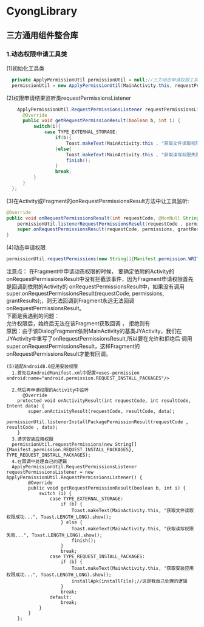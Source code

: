 # CyongLibrary
## 三方通用组件整合库

### 1.动态权限申请工具类
  (1)初始化工具类
  ```Java
    private ApplyPermissionUtil permissionUtil = null;//三方动态申请权限工具类
    permissionUtil = new ApplyPermissionUtil(MainActivity.this, requestPermissionsListener);
  ```
  (2)权限申请结果监听类requestPermissionsListener
  ```Java
      ApplyPermissionUtil.RequestPermissionsListener requestPermissionsListener = new ApplyPermissionUtil.RequestPermissionsListener() {
        @Override
        public void getRequestPermissionResult(boolean b, int i) {
            switch(i){
                case TYPE_EXTERNAL_STORAGE:
                    if(b){
                        Toast.makeText(MainActivity.this , "获取文件读取权限成功..." , Toast.LENGTH_LONG).show();
                    }else{
                        Toast.makeText(MainActivity.this , "获取读写权限失败..." , Toast.LENGTH_LONG).show();
                        finish();
                    }
                    break;
            }
        }
    };
  ```
  (3)在Activity或Fragment的onRequestPermissionsResult方法中让工具监听:
   ```Java
   @Override
   public void onRequestPermissionsResult(int requestCode, @NonNull String[] permissions, @NonNull int[] grantResults) {
       permissionUtil.listenerRequestPermissionsResult(requestCode , permissions , grantResults);//监听权限请求结果
       super.onRequestPermissionsResult(requestCode, permissions, grantResults);
   }
   ```
  (4)动态申请权限
   ```Java
   permissionUtil.requestPermissions(new String[]{Manifest.permission.WRITE_EXTERNAL_STORAGE, Manifest.permission.READ_EXTERNAL_STORAGE}, TYPE_EXTERNAL_STORAGE);
   ```
   注意点：
    在Fragment中申请动态权限的时候， 要确定依附的Activity的onRequestPermissionsResult中没有拦截该事件，因为Fragment申请权限首先是回调到依附的Activity的
    onRequestPermissionsResult中，如果没有调用super.onRequestPermissionsResult(requestCode, permissions, grantResults);，则无法回调到Fragment永远无法回调onRequestPermissionsResult。<br>
    下面是我遇到的问题：<br>
    允许权限后，始终后无法在该Fragment获取回调 ， 拒绝则有<br>
    原因：由于该DialogFragment依附MainActivity的基类JYActivity，我们在JYActivity中重写了onRequestPermissionsResult,所以要在允许和拒绝后 调用super.onRequestPermissionsResult，这样Fragment的onRequestPermissionsResult才能有回调。<br>
    
```
(5)适配Android8.0应用安装权限
  1.首先在AndroidManifest.xml中配置<uses-permission android:name="android.permission.REQUEST_INSTALL_PACKAGES"/>
  
  2.然后再申请权限的Activity中监听
      @Override
    protected void onActivityResult(int requestCode, int resultCode, Intent data) {
        super.onActivityResult(requestCode, resultCode, data);
        permissionUtil.listenerInstallPackagePermissionResult(requestCode , resultCode , data);
    }
  3.请求安装应用权限
  permissionUtil.requestPermissions(new String[]{Manifest.permission.REQUEST_INSTALL_PACKAGES}, TYPE_REQUEST_INSTALL_PACKAGES);
  4.在回调中处理自己的逻辑
  ApplyPermissionUtil.RequestPermissionsListener requestPermissionsListener = new ApplyPermissionUtil.RequestPermissionsListener() {
        @Override
        public void getRequestPermissionResult(boolean b, int i) {
            switch (i) {
                case TYPE_EXTERNAL_STORAGE:
                    if (b) {
                        Toast.makeText(MainActivity.this, "获取文件读取权限成功...", Toast.LENGTH_LONG).show();
                    } else {
                        Toast.makeText(MainActivity.this, "获取读写权限失败...", Toast.LENGTH_LONG).show();
                        finish();
                    }
                    break;
                case TYPE_REQUEST_INSTALL_PACKAGES:
                    if (b) {
                        Toast.makeText(MainActivity.this, "获取安装应用权限成功...", Toast.LENGTH_LONG).show();
                        installApk(installFile);//这是我自己处理的逻辑
                    }
                    break;
                default:
                    break;
            }
        }
    };
    

